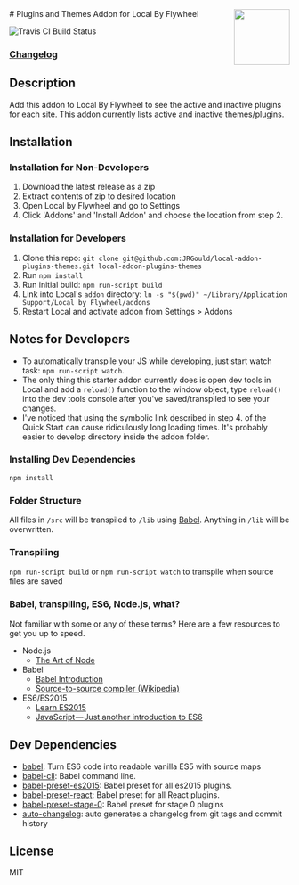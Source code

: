 <img align="right" src="https://cloud.githubusercontent.com/assets/3424234/23081445/72ca3f7c-f51a-11e6-9859-cf0dcdfb6577.png" width="100" />
# Plugins and Themes Addon for Local By Flywheel

![Travis CI Build Status](https://travis-ci.org/tpkemme/local-addon-plugins-themes.svg?branch=master)
### [Changelog](./CHANGELOG.md)

## Description

Add this addon to Local By Flywheel to see the active and inactive plugins for each site.  This addon currently lists active and inactive themes/plugins.

## Installation

### Installation for Non-Developers

 1. Download the latest release as a zip
 2. Extract contents of zip to desired location
 3. Open Local by Flywheel and go to Settings
 4. Click 'Addons' and 'Install Addon' and choose the location from step 2. 

### Installation for Developers

 1. Clone this repo: `git clone git@github.com:JRGould/local-addon-plugins-themes.git local-addon-plugins-themes`
 2. Run `npm install`
 3. Run initial build: `npm run-script build`
 4. Link into Local's `addon` directory: `ln -s "$(pwd)" ~/Library/Application Support/Local by Flywheel/addons`
 5. Restart Local and activate addon from Settings > Addons

## Notes for Developers

 - To automatically transpile your JS while developing, just start watch task: `npm run-script watch`.
 - The only thing this starter addon currently does is open dev tools in Local and add a `reload()` function to the window object, type `reload()` into the dev tools console after you've saved/transpiled to see your changes.
 - I've noticed that using the symbolic link described in step 4. of the Quick Start can cause ridiculously long loading times.  It's probably easier to develop directory inside the addon folder.


### Installing Dev Dependencies

`npm install`

### Folder Structure

All files in `/src` will be transpiled to `/lib` using [Babel](https://github.com/babel/babel/). Anything in `/lib` will be overwritten.

### Transpiling

`npm run-script build` or `npm run-script watch` to transpile when source files are saved

### Babel, transpiling, ES6, Node.js, what?

Not familiar with some or any of these terms? Here are a few resources to get you up to speed.

- Node.js
  - [The Art of Node](https://github.com/maxogden/art-of-node#the-art-of-node)
- Babel
  - [Babel Introduction](https://github.com/thejameskyle/babel-handbook/blob/master/translations/en/user-handbook.md#toc-introduction)
  - [Source-to-source compiler (Wikipedia)](https://en.wikipedia.org/wiki/Source-to-source_compiler)
- ES6/ES2015
  - [Learn ES2015](https://babeljs.io/docs/learn-es2015/)
  - [JavaScript — Just another introduction to ES6](https://medium.com/sons-of-javascript/javascript-an-introduction-to-es6-1819d0d89a0f#.a11ayxe2p)

## Dev Dependencies

- [babel](https://github.com/babel/babel/tree/master/packages): Turn ES6 code into readable vanilla ES5 with source maps
- [babel-cli](https://github.com/babel/babel/tree/master/packages): Babel command line.
- [babel-preset-es2015](https://github.com/babel/babel/tree/master/packages): Babel preset for all es2015 plugins.
- [babel-preset-react](https://github.com/babel/babel/tree/master/packages): Babel preset for all React plugins.
- [babel-preset-stage-0](https://github.com/babel/babel/tree/master/packages): Babel preset for stage 0 plugins
- [auto-changelog](https://github.com/CookPete/auto-changelog): auto generates a changelog from git tags and commit history

## License

MIT
